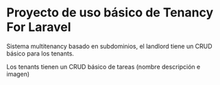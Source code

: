 # Proyecto de uso básico de Tenancy For Laravel

Sistema multitenancy basado en subdominios, el landlord tiene un CRUD básico para los tenants.

Los tenants tienen un CRUD básico de tareas (nombre descripción e imagen)
